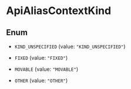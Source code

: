 
# ApiAliasContextKind

## Enum


* `KIND_UNSPECIFIED` (value: `"KIND_UNSPECIFIED"`)

* `FIXED` (value: `"FIXED"`)

* `MOVABLE` (value: `"MOVABLE"`)

* `OTHER` (value: `"OTHER"`)



